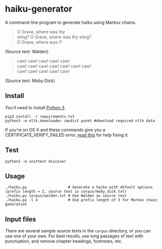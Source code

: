 # haiku-generator
A command-line program to generate haiku using Markov chains.

> O Grave, where was thy   
> sting? O Grave, where was thy sting?  
> O Grave, where was I?

(Source text: Walden)

> caw! caw! caw! caw! caw!  
> caw! caw! caw! caw! caw! caw! caw!  
> caw! caw! caw! caw! caw!

(Source text: Moby Dick)

## Install
You'll need to install [Python 3](https://www.python.org/downloads/). 

    pip3 install -r requirements.txt
    python3 -m nltk.downloader cmudict punkt #download required nltk data
    
If you're on OS X and these commands give you a CERTIFICATE_VERIFY_FAILED error, [read this](https://bugs.python.org/msg283984) for help fixing it.
     
## Test
    python3 -m unittest discover
    
## Usage

    ./haiku.py                   # Generate a haiku with default options (prefix length = 2, source text is corpus/moby_dick.txt)
    ./haiku.py corpus/walden.txt # Use Walden as source text
    ./haiku.py -l 4              # Use prefix length of 3 for Markov chain generation

## Input files

There are several sample source texts in the ``corpus`` directory, or you can use one of your own. 
For best results, use long passages of text with punctuation, and remove chapter headings, footnotes, etc.
